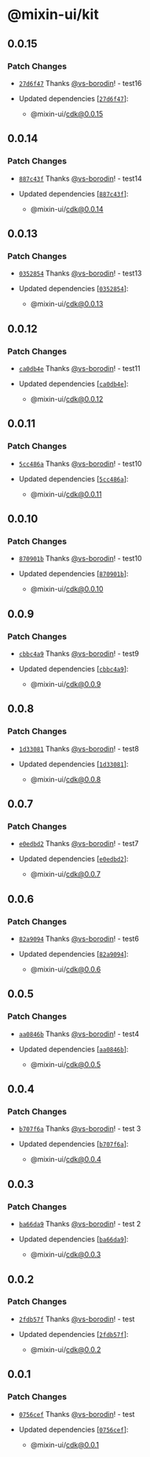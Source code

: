 # @mixin-ui/kit

## 0.0.15

### Patch Changes

- [`27d6f47`](https://github.com/CORETEQ/mixin-ui/commit/27d6f47cdf6be9c3b254972dc10847d99f3d5941) Thanks [@vs-borodin](https://github.com/vs-borodin)! - test16

- Updated dependencies [[`27d6f47`](https://github.com/CORETEQ/mixin-ui/commit/27d6f47cdf6be9c3b254972dc10847d99f3d5941)]:
  - @mixin-ui/cdk@0.0.15

## 0.0.14

### Patch Changes

- [`887c43f`](https://github.com/CORETEQ/mixin-ui/commit/887c43f0f797bd8c133d046dc2bd326801fcd72e) Thanks [@vs-borodin](https://github.com/vs-borodin)! - test14

- Updated dependencies [[`887c43f`](https://github.com/CORETEQ/mixin-ui/commit/887c43f0f797bd8c133d046dc2bd326801fcd72e)]:
  - @mixin-ui/cdk@0.0.14

## 0.0.13

### Patch Changes

- [`0352854`](https://github.com/CORETEQ/mixin-ui/commit/035285443a8d27b803d4f3966755996a0205788a) Thanks [@vs-borodin](https://github.com/vs-borodin)! - test13

- Updated dependencies [[`0352854`](https://github.com/CORETEQ/mixin-ui/commit/035285443a8d27b803d4f3966755996a0205788a)]:
  - @mixin-ui/cdk@0.0.13

## 0.0.12

### Patch Changes

- [`ca0db4e`](https://github.com/CORETEQ/mixin-ui/commit/ca0db4e3f0daf8dbbd2061bf2bc45b6ad83bfaab) Thanks [@vs-borodin](https://github.com/vs-borodin)! - test11

- Updated dependencies [[`ca0db4e`](https://github.com/CORETEQ/mixin-ui/commit/ca0db4e3f0daf8dbbd2061bf2bc45b6ad83bfaab)]:
  - @mixin-ui/cdk@0.0.12

## 0.0.11

### Patch Changes

- [`5cc486a`](https://github.com/CORETEQ/mixin-ui/commit/5cc486ad05ee6916fbd0036d8d17ceec13276a9a) Thanks [@vs-borodin](https://github.com/vs-borodin)! - test10

- Updated dependencies [[`5cc486a`](https://github.com/CORETEQ/mixin-ui/commit/5cc486ad05ee6916fbd0036d8d17ceec13276a9a)]:
  - @mixin-ui/cdk@0.0.11

## 0.0.10

### Patch Changes

- [`870901b`](https://github.com/CORETEQ/mixin-ui/commit/870901be2c37ee96199248625a7fcef5f6fe079f) Thanks [@vs-borodin](https://github.com/vs-borodin)! - test10

- Updated dependencies [[`870901b`](https://github.com/CORETEQ/mixin-ui/commit/870901be2c37ee96199248625a7fcef5f6fe079f)]:
  - @mixin-ui/cdk@0.0.10

## 0.0.9

### Patch Changes

- [`cbbc4a9`](https://github.com/CORETEQ/mixin-ui/commit/cbbc4a98f10347469140e8c42d7010c6531301e7) Thanks [@vs-borodin](https://github.com/vs-borodin)! - test9

- Updated dependencies [[`cbbc4a9`](https://github.com/CORETEQ/mixin-ui/commit/cbbc4a98f10347469140e8c42d7010c6531301e7)]:
  - @mixin-ui/cdk@0.0.9

## 0.0.8

### Patch Changes

- [`1d33081`](https://github.com/CORETEQ/mixin-ui/commit/1d330814728e572543c1e9b6fc699c38df91c971) Thanks [@vs-borodin](https://github.com/vs-borodin)! - test8

- Updated dependencies [[`1d33081`](https://github.com/CORETEQ/mixin-ui/commit/1d330814728e572543c1e9b6fc699c38df91c971)]:
  - @mixin-ui/cdk@0.0.8

## 0.0.7

### Patch Changes

- [`e0edbd2`](https://github.com/CORETEQ/mixin-ui/commit/e0edbd29645d2aa210e6e63943bb0a9606909184) Thanks [@vs-borodin](https://github.com/vs-borodin)! - test7

- Updated dependencies [[`e0edbd2`](https://github.com/CORETEQ/mixin-ui/commit/e0edbd29645d2aa210e6e63943bb0a9606909184)]:
  - @mixin-ui/cdk@0.0.7

## 0.0.6

### Patch Changes

- [`82a9094`](https://github.com/CORETEQ/mixin-ui/commit/82a909452f95f723aeeced7c1dc27112a615a2a1) Thanks [@vs-borodin](https://github.com/vs-borodin)! - test6

- Updated dependencies [[`82a9094`](https://github.com/CORETEQ/mixin-ui/commit/82a909452f95f723aeeced7c1dc27112a615a2a1)]:
  - @mixin-ui/cdk@0.0.6

## 0.0.5

### Patch Changes

- [`aa0846b`](https://github.com/CORETEQ/mixin-ui/commit/aa0846be30ef2b4a3eae5cea5330afef1649e974) Thanks [@vs-borodin](https://github.com/vs-borodin)! - test4

- Updated dependencies [[`aa0846b`](https://github.com/CORETEQ/mixin-ui/commit/aa0846be30ef2b4a3eae5cea5330afef1649e974)]:
  - @mixin-ui/cdk@0.0.5

## 0.0.4

### Patch Changes

- [`b707f6a`](https://github.com/CORETEQ/mixin-ui/commit/b707f6ae0760f2bc69314c2ecda080f13ce0ac8e) Thanks [@vs-borodin](https://github.com/vs-borodin)! - test 3

- Updated dependencies [[`b707f6a`](https://github.com/CORETEQ/mixin-ui/commit/b707f6ae0760f2bc69314c2ecda080f13ce0ac8e)]:
  - @mixin-ui/cdk@0.0.4

## 0.0.3

### Patch Changes

- [`ba66da9`](https://github.com/CORETEQ/mixin-ui/commit/ba66da9fef5feaa76043e44685706a6803056b8f) Thanks [@vs-borodin](https://github.com/vs-borodin)! - test 2

- Updated dependencies [[`ba66da9`](https://github.com/CORETEQ/mixin-ui/commit/ba66da9fef5feaa76043e44685706a6803056b8f)]:
  - @mixin-ui/cdk@0.0.3

## 0.0.2

### Patch Changes

- [`2fdb57f`](https://github.com/CORETEQ/mixin-ui/commit/2fdb57f26979347e5c71ac73dfd36f45ea1690de) Thanks [@vs-borodin](https://github.com/vs-borodin)! - test

- Updated dependencies [[`2fdb57f`](https://github.com/CORETEQ/mixin-ui/commit/2fdb57f26979347e5c71ac73dfd36f45ea1690de)]:
  - @mixin-ui/cdk@0.0.2

## 0.0.1

### Patch Changes

- [`0756cef`](https://github.com/CORETEQ/mixin-ui/commit/0756cefe11162e7f4fbc1138bdc7abc6a1c4a592) Thanks [@vs-borodin](https://github.com/vs-borodin)! - test

- Updated dependencies [[`0756cef`](https://github.com/CORETEQ/mixin-ui/commit/0756cefe11162e7f4fbc1138bdc7abc6a1c4a592)]:
  - @mixin-ui/cdk@0.0.1
